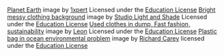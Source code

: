 [Planet Earth](https://stock.adobe.com/images/planet-earth-europe-3d-rendering/175966058?prev_url=detail) image by [1xpert](https://stock.adobe.com/contributor/201314181/1xpert?load_type=author&prev_url=detail) Licensed under the [Education License](https://stock.adobe.com/license-terms)
[Bright messy clothing background](https://stock.adobe.com/images/bright-messy-clothing-background/27928371?prev_url=detail) image by [Studio Light and Shade](https://stock.adobe.com/contributor/166049/studio-light-shade?load_type=author&prev_url=detail) Licensed under the [Education License](https://stock.adobe.com/license-terms)
[Used clothes in dump, Fast fashion, sustainability](https://stock.adobe.com/images/used-clothes-in-dump-fast-fashion-sustainability/550735410?prev_url=detail) image by [Leon](https://stock.adobe.com/contributor/211178447/leon?load_type=author&prev_url=detail) Licensed under the [Education License](https://stock.adobe.com/license-terms)
[Plastic bag in ocean environmental problem](https://stock.adobe.com/images/plastic-pollution-in-ocean-environmental-problem-turtles-can-eat-plastic-bags-mistaking-them-for-jellyfish/278282717?prev_url=detail) image by [Richard Carey](https://stock.adobe.com/contributor/261787/richard-carey?load_type=author&prev_url=details) licensed under the [Education License](https://stock.adobe.com/license-terms)


